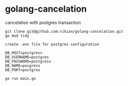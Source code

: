 # golang-cancelation
cancelation with postgres transaction
```
git clone git@github.com:rikian/golang-cancelation.git
go mod tidy
```
```
create .env file for postgres configuration

DB_HOST=postgress
DB_USERNAME=postgres
DB_PASSWORD=postgress
DB_NAME=posgress
DB_PORT=postgres
```
```
go run main.go
```
